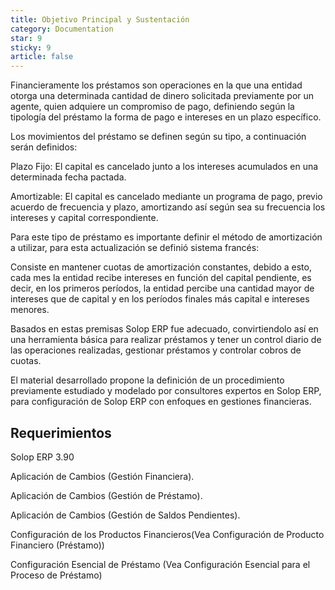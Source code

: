 ```yaml
---
title: Objetivo Principal y Sustentación
category: Documentation
star: 9
sticky: 9
article: false
---
```


Financieramente los préstamos son operaciones en la que una entidad otorga una determinada cantidad de dinero solicitada previamente por un agente, quien adquiere un compromiso de pago, definiendo según la tipología del préstamo la forma de pago e intereses en un plazo específico.

Los movimientos del préstamo se definen según su tipo, a continuación serán definidos:

Plazo Fijo: El capital es cancelado junto a los intereses acumulados en una determinada fecha pactada.

Amortizable: El capital es cancelado mediante un programa de pago, previo acuerdo de frecuencia y plazo, amortizando así según sea su frecuencia los intereses y capital correspondiente.

Para este tipo de préstamo es importante definir el método de amortización a utilizar, para esta actualización se definió sistema francés:

Consiste en mantener cuotas de amortización constantes, debido a esto, cada mes la entidad recibe intereses en función del capital pendiente, es decir, en los primeros períodos, la entidad percibe una cantidad mayor de intereses que de capital y en los períodos finales más capital e intereses menores.

Basados en estas premisas Solop ERP fue adecuado, convirtiendolo así en una herramienta básica para realizar préstamos y tener un control diario de las operaciones realizadas, gestionar préstamos y controlar cobros de cuotas.

El material desarrollado propone la definición de un procedimiento previamente estudiado y modelado por consultores expertos en Solop ERP, para configuración de Solop ERP con enfoques en gestiones financieras.

## Requerimientos

Solop ERP 3.90

Aplicación de Cambios (Gestión Financiera).

Aplicación de Cambios (Gestión de Préstamo).

Aplicación de Cambios (Gestión de Saldos Pendientes).

Configuración de los Productos Financieros(Vea Configuración de Producto Financiero (Préstamo))

Configuración Esencial de Préstamo (Vea Configuración Esencial para el Proceso de Préstamo)
